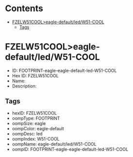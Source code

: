 



Contents
========

* [FZELW51COOL>eagle-default/led/W51-COOL](#fzelw51cooleagle-defaultledw51-cool)
	* [Tags](#tags)

# FZELW51COOL>eagle-default/led/W51-COOL

- ID: FOOTPRINT-eagle-eagle-default-led-W51-COOL
- Hex ID: FZELW51COOL
- Name: 
- Description: 

## Tags

- hexID: FZELW51COOL
- oompType: FOOTPRINT
- oompSize: eagle
- oompColor: eagle-default
- oompDesc: led
- oompIndex: W51-COOL
- oompName: eagle-default/led/W51-COOL
- oompID: FOOTPRINT-eagle-eagle-default-led-W51-COOL
